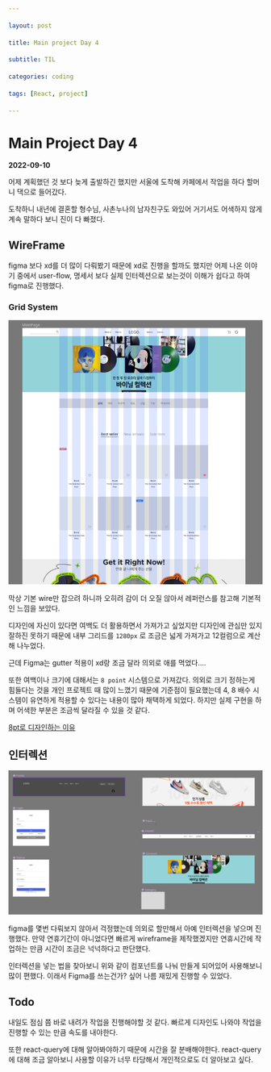 ```yaml
---

layout: post

title: Main project Day 4

subtitle: TIL

categories: coding

tags: [React, project]

---
```

# Main Project Day 4

**2022-09-10**

어제 계획했던 것 보다 늦게 출발하긴 했지만 서울에 도착해 카페에서 작업을 하다 할머니 댁으로 들어갔다. 

도착하니 내년에 결혼할 형수님, 사촌누나의 남자친구도 와있어 거기서도 어색하지 않게 계속 말하다 보니 진이 다 빠졌다.

## WireFrame



figma 보다 xd를 더 많이 다뤄봤기 때문에 xd로 진행을 할까도 했지만 어제 나온 이야기 중에서 user-flow, 명세서 보다 실제 인터렉션으로 보는것이 이해가 쉽다고 하여 figma로 진행했다. 

### Grid System

![Untitled](/post-img/figma02.png)

막상 기본 wire만 잡으려 하니까 오히려 감이 더 오질 않아서 레퍼런스를 참고해 기본적인 느낌을 보았다.

디자인에 자신이 있다면 여백도 더 활용하면서 가져가고 싶었지만 디자인에 관심만 있지 잘하진 못하기 때문에 내부 그리드를 `1280px` 로 조금은 넓게 가져가고 12컬럼으로 계산해 나누었다.

근데 Figma는 gutter 적용이 xd랑 조금 달라 의외로 애를 먹었다….

또한 여백이나 크기에 대해서는 `8 point` 시스템으로 가져갔다. 의외로 크기 정하는게 힘들다는 것을 개인 프로젝트 때 많이 느꼈기 때문에 기준점이 필요했는데 4, 8 배수 시스템이 유연하게 적용할 수 있다는 내용이 많아 채택하게 되었다. 하지만 실제 구현을 하며 어색한 부분은 조금씩 달라질 수 있을 것 같다. 

[8pt로 디자인하는 이유](https://yiyudesign.tistory.com/entry/8pt%EB%A1%9C-%EB%94%94%EC%9E%90%EC%9D%B8%ED%95%98%EB%8A%94-%EC%9D%B4%EC%9C%A0)

## 인터렉션


![Untitled](/post-img/figma01.png)

figma를 몇번 다뤄보지 않아서 걱정했는데 의외로 할만해서 아예 인터렉션을 넣으며 진행했다. 만약 연휴기간이 아니었다면 빠르게 wireframe을 제작했겠지만 연휴시간에 작업하는 만큼 시간이 조금은 넉넉하다고 판단했다.

인터렉션을 넣는 법을 찾아보니 위와 같이 컴포넌트를 나눠 만들게 되어있어 사용해보니 많이 편했다. 이래서 Figma를 쓰는건가? 싶어 나름 재밌게 진행할 수 있었다.

## Todo



내일도 점심 쯤 바로 내려가 작업을 진행해야할 것 같다. 빠르게 디자인도 나와야 작업을 진행할 수 있는 만큼 속도를 내야한다.

또한 react-query에 대해 알아봐야하기 때문에 시간을 잘 분배해야한다. react-query 에 대해 조금 알아보니 사용할 이유가 너무 타당해서 개인적으로도 더 알아보고 싶다.

